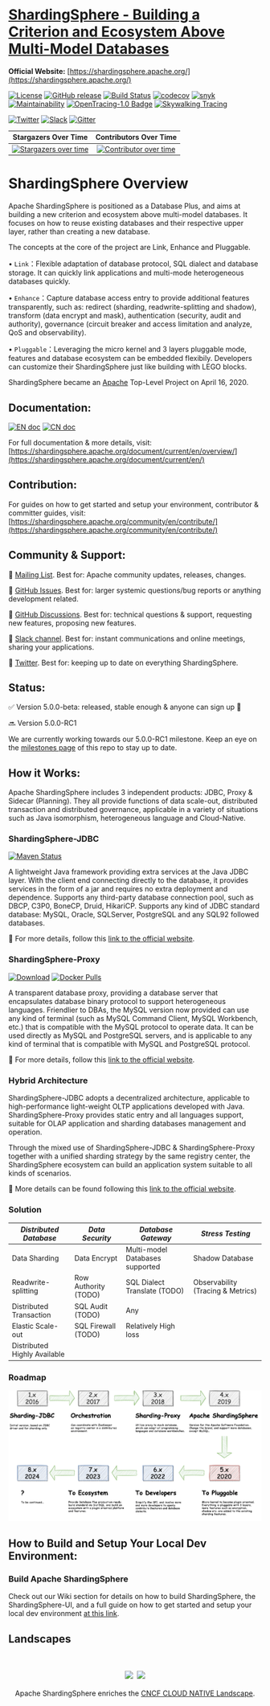 # [ShardingSphere - Building a Criterion and Ecosystem Above Multi-Model Databases](https://shardingsphere.apache.org/)

**Official Website:** [https://shardingsphere.apache.org/](https://shardingsphere.apache.org/)

[![License](https://img.shields.io/badge/license-Apache%202-4EB1BA.svg)](https://www.apache.org/licenses/LICENSE-2.0.html)
[![GitHub release](https://img.shields.io/github/release/apache/shardingsphere.svg)](https://github.com/apache/shardingsphere/releases)
[![Build Status](https://api.travis-ci.org/apache/shardingsphere.svg?branch=master&status=created)](https://travis-ci.org/apache/shardingsphere)
[![codecov](https://codecov.io/gh/apache/shardingsphere/branch/master/graph/badge.svg)](https://codecov.io/gh/apache/shardingsphere)
[![snyk](https://snyk.io/test/github/apache/shardingsphere/badge.svg?targetFile=pom.xml)](https://snyk.io/test/github/apache/shardingsphere?targetFile=pom.xml)
[![Maintainability](https://cloud.quality-gate.com/dashboard/api/badge?projectName=apache_shardingsphere&branchName=master)](https://cloud.quality-gate.com/dashboard/branches/30#overview)
[![OpenTracing-1.0 Badge](https://img.shields.io/badge/OpenTracing--1.0-enabled-blue.svg)](http://opentracing.io)
[![Skywalking Tracing](https://img.shields.io/badge/Skywalking%20Tracing-enable-brightgreen.svg)](https://github.com/apache/skywalking)

[![Twitter](https://img.shields.io/twitter/url/https/twitter.com/ShardingSphere.svg?style=social&label=Follow%20%40ShardingSphere)](https://twitter.com/ShardingSphere)
[![Slack](https://img.shields.io/badge/%20Slack-ShardingSphere%20Channel-blueviolet)](https://join.slack.com/t/apacheshardingsphere/shared_invite/zt-sbdde7ie-SjDqo9~I4rYcR18bq0SYTg)
[![Gitter](https://badges.gitter.im/shardingsphere/shardingsphere.svg)](https://gitter.im/shardingsphere/Lobby)

**Stargazers Over Time**           |  **Contributors Over Time**
:---------------------------------:|:------------------------------------:
[![Stargazers over time](https://starchart.cc/apache/shardingsphere.svg)](https://starchart.cc/apache/shardingsphere)  |  [![Contributor over time](https://contributor-graph-api.apiseven.com/contributors-svg?chart=contributorOverTime&repo=apache/shardingsphere)](https://www.apiseven.com/en/contributor-graph?chart=contributorOverTime&repo=apache/shardingsphere)




# ShardingSphere Overview


Apache ShardingSphere is positioned as a Database Plus, and aims at building a new criterion and ecosystem above multi-model databases. It focuses on how to reuse existing databases and their respective upper layer, rather than creating a new database. 

The concepts at the core of the project are Link, Enhance and Pluggable.

•	`Link`：Flexible adaptation of database protocol, SQL dialect and database storage. It can quickly link applications and multi-mode heterogeneous databases quickly.

•	`Enhance`：Capture database access entry to provide additional features transparently, such as: redirect (sharding, readwrite-splitting and shadow), transform (data encrypt and mask), authentication (security, audit and authority), governance (circuit breaker and access limitation and analyze, QoS and observability).

•	`Pluggable`：Leveraging the micro kernel and 3 layers pluggable mode, features and database ecosystem can be embedded flexibily. Developers can customize their ShardingSphere just like building with LEGO blocks.

ShardingSphere became an [Apache](https://apache.org/index.html#projects-list) Top-Level Project on April 16, 2020.
 
## Documentation: 

[![EN doc](https://img.shields.io/badge/document-English-blue.svg)](https://shardingsphere.apache.org/document/current/en/overview/)
[![CN doc](https://img.shields.io/badge/文档-中文版-blue.svg)](https://shardingsphere.apache.org/document/current/cn/overview/)

For full documentation & more details, visit: [https://shardingsphere.apache.org/document/current/en/overview/](https://shardingsphere.apache.org/document/current/en/)

## Contribution: 

For guides on how to get started and setup your environment, contributor & committer guides, visit: [https://shardingsphere.apache.org/community/en/contribute/](https://shardingsphere.apache.org/community/en/contribute/)

## Community & Support:

:link: [Mailing List](dev@shardingsphere.apache.org). Best for: Apache community updates, releases, changes.

:link: [GitHub Issues](https://github.com/apache/shardingsphere/issues). Best for: larger systemic questions/bug reports or anything development related.

:link: [GitHub Discussions](https://github.com/apache/shardingsphere/discussions). Best for: technical questions & support, requesting new features, proposing new features.

:link:	[Slack channel](https://join.slack.com/t/apacheshardingsphere/shared_invite/zt-sbdde7ie-SjDqo9~I4rYcR18bq0SYTg). Best for: instant communications and online meetings, sharing your applications.

:link:	[Twitter](https://twitter.com/ShardingSphere). Best for: keeping up to date on everything ShardingSphere.

## Status:

:white_check_mark: Version 5.0.0-beta: released, stable enough & anyone can sign up :tada:

:soon:	Version 5.0.0-RC1

We are currently working towards our 5.0.0-RC1 milestone. Keep an eye on the [milestones page](https://github.com/apache/shardingsphere/milestones) of this repo to stay up to date.

## How it Works: 

Apache ShardingSphere includes 3 independent products: JDBC, Proxy & Sidecar (Planning). They all provide functions of data scale-out, distributed transaction and distributed governance, applicable in a variety of situations such as Java isomorphism, heterogeneous language and Cloud-Native.

### ShardingSphere-JDBC

[![Maven Status](https://maven-badges.herokuapp.com/maven-central/org.apache.shardingsphere/shardingsphere-jdbc/badge.svg)](https://mvnrepository.com/artifact/org.apache.shardingsphere/shardingsphere-jdbc)

A lightweight Java framework providing extra services at the Java JDBC layer. With the client end connecting directly to the database, it provides services in the form of a jar and requires no extra deployment and dependence. Supports any third-party database connection pool, such as DBCP, C3P0, BoneCP, Druid, HikariCP. Supports any kind of JDBC standard database: MySQL, Oracle, SQLServer, PostgreSQL and any SQL92 followed databases.

:link: For more details, follow this [link to the official website](https://shardingsphere.apache.org/document/current/en/overview/#shardingsphere-jdbc).
 
### ShardingSphere-Proxy

[![Download](https://img.shields.io/badge/release-download-orange.svg)](https://apache.org/dyn/closer.cgi?path=shardingsphere/5.0.0-beta/apache-shardingsphere-5.0.0-beta-shardingsphere-proxy-bin.tar.gz)
[![Docker Pulls](https://img.shields.io/docker/pulls/apache/sharding-proxy.svg)](https://store.docker.com/community/images/apache/sharding-proxy)

A transparent database proxy, providing a database server that encapsulates database binary protocol to support heterogeneous languages. Friendlier to DBAs, the MySQL version now provided can use any kind of terminal (such as MySQL Command Client, MySQL Workbench, etc.) that is compatible with the MySQL protocol to operate data.
It can be used directly as MySQL and PostgreSQL servers, and is applicable to any kind of terminal that is compatible with MySQL and PostgreSQL protocol.

:link: For more details, follow this [link to the official website](https://shardingsphere.apache.org/document/current/en/overview/#shardingsphere-proxy).


### Hybrid Architecture

ShardingSphere-JDBC adopts a decentralized architecture, applicable to high-performance light-weight OLTP applications developed with Java. ShardingSphere-Proxy provides static entry and all languages support, suitable for OLAP application and sharding databases management and operation.

Through the mixed use of ShardingSphere-JDBC & ShardingSphere-Proxy together with a unified sharding strategy by the same registry center, the ShardingSphere ecosystem can build an application system suitable to all kinds of scenarios.

:link: More details can be found following this [link to the official website](https://shardingsphere.apache.org/document/current/en/overview/#hybrid-architecture).


### Solution

|  *Distributed Database* |    *Data Security*   |    *Database Gateway* | *Stress Testing* |        
| ----------------------- | ---------------------| ---------------------- | ---------------|
| Data Sharding           | Data Encrypt         | Multi-model Databases supported | Shadow Database |
| Readwrite-splitting     | Row Authority (TODO) | SQL Dialect Translate (TODO) | Observability (Tracing & Metrics)|
| Distributed Transaction | SQL Audit (TODO)     | Any                    
| Elastic Scale-out       | SQL Firewall (TODO)  | Relatively High loss   |
| Distributed Highly Available |                |                |

### Roadmap

![](./docs/document/content/Read-Me-Pics/Read-me-roadmap.png)

## How to Build and Setup Your Local Dev Environment:

### Build Apache ShardingSphere

Check out our Wiki section for details on how to build ShardingSphere, the ShardingSphere-UI, and a full guide on how to get started and setup your local dev environment [at this link](https://github.com/apache/shardingsphere/wiki).

## Landscapes

<p align="center">
<br/><br/>
<img src="https://landscape.cncf.io/images/left-logo.svg" width="150"/>&nbsp;&nbsp;<img src="https://landscape.cncf.io/images/right-logo.svg" width="200"/>
<br/><br/>
Apache ShardingSphere enriches the <a href="https://landscape.cncf.io/landscape=observability-and-analysis&license=apache-license-2-0">CNCF CLOUD NATIVE Landscape</a>.
</p>

